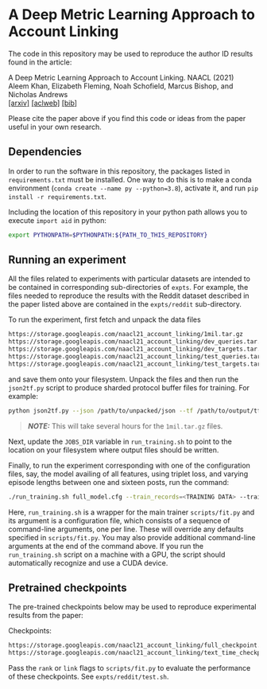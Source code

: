 # A Deep Metric Learning Approach to Account Linking

The code in this repository may be used to reproduce the author ID
results found in the article:

A Deep Metric Learning Approach to Account Linking. NAACL (2021)\
Aleem Khan, Elizabeth Fleming, Noah Schofield, Marcus Bishop, and Nicholas Andrews\
[[arxiv]](https://arxiv.org/abs/2105.07263) [[aclweb]](https://www.aclweb.org/anthology/2021.naacl-main.415/) [[bib]](https://www.aclweb.org/anthology/2021.naacl-main.415.bib)

Please cite the paper above if you find this code or ideas from the
paper useful in your own research.

## Dependencies

In order to run the software in this repository, the packages listed in 
`requirements.txt` must be installed. One way to do this is to make a 
conda environment (`conda create --name py --python=3.8`), activate it, 
and run `pip install -r requirements.txt`.

Including the location of this repository in your python path allows you 
to execute `import aid` in python:

```bash
export PYTHONPATH=$PYTHONPATH:${PATH_TO_THIS_REPOSITORY}
```

## Running an experiment

All the files related to experiments with particular datasets are 
intended to be contained in corresponding sub-directories of `expts`. 
For example, the files needed to reproduce the results with the Reddit 
dataset described in the paper listed above are contained in the 
`expts/reddit` sub-directory.

To run the experiment, first fetch and unpack the data files

```bash
https://storage.googleapis.com/naacl21_account_linking/1mil.tar.gz
https://storage.googleapis.com/naacl21_account_linking/dev_queries.tar.gz
https://storage.googleapis.com/naacl21_account_linking/dev_targets.tar.gz
https://storage.googleapis.com/naacl21_account_linking/test_queries.tar.gz
https://storage.googleapis.com/naacl21_account_linking/test_targets.tar.gz
```

and save them onto your filesystem. Unpack the files and then run the
`json2tf.py` script to produce sharded protocol buffer files for
training. For example:

```bash
python json2tf.py --json /path/to/unpacked/json --tf /path/to/output/tfrecords --config /path/to/reddit/json/config`
```

> **_NOTE:_** This will take several hours for the `1mil.tar.gz` files.

Next, update the `JOBS_DIR` variable in `run_training.sh` to point to 
the location on your filesystem where output files should be written.

Finally, to run the experiment corresponding with one of the 
configuration files, say, the model availing of all features, using 
triplet loss, and varying episode lengths between one and sixteen posts, 
run the command:

```bash
./run_training.sh full_model.cfg --train_records=<TRAINING DATA> --train_tfrecord_path=<VALIDATION QUERIES> --valid_tfrecord_Path=<VALIDATION TARGETS>
```

Here, `run_training.sh` is a wrapper for the main trainer
`scripts/fit.py` and its argument is a configuration file, which
consists of a sequence of command-line arguments, one per line. These
will override any defaults specified in `scripts/fit.py`. You may also
provide additional command-line arguments at the end of the command
above. If you run the `run_training.sh` script on a machine with a
GPU, the script should automatically recognize and use a CUDA device.

## Pretrained checkpoints

The pre-trained checkpoints below may be used to reproduce
experimental results from the paper:

Checkpoints:
```bash
https://storage.googleapis.com/naacl21_account_linking/full_checkpoint.tar.gz
https://storage.googleapis.com/naacl21_account_linking/text_time_checkpoint.tar.gz
```

Pass the `rank` or `link` flags to `scripts/fit.py` to evaluate the
performance of these checkpoints. See `expts/reddit/test.sh`.
